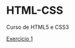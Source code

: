 # HTML-CSS
 Curso de HTML5 e CSS3

<a href="https://vitornishida.github.io/HTML-CSS/exercicios/ex001/index.html"> Exercicio 1 </a> 
